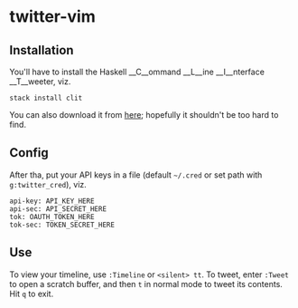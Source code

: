 # twitter-vim

## Installation

You'll have to install the Haskell __C__ommand __L__ine __I__nterface
__T__weeter, viz.

```
stack install clit
```

You can also download it from [here](https://github.com/vmchale/command-line-tweeter); 
hopefully it shouldn't be too hard to find. 

## Config
After tha, put your API keys in a file (default `~/.cred` or set path with 
`g:twitter_cred`), viz.

```
api-key: API_KEY_HERE
api-sec: API_SECRET_HERE
tok: OAUTH_TOKEN_HERE
tok-sec: TOKEN_SECRET_HERE
```

## Use

To view your timeline, use `:Timeline` or `<silent> tt`. To tweet, enter
`:Tweet` to open a scratch buffer, and then `t` in normal mode to tweet its
contents. Hit `q` to exit. 

